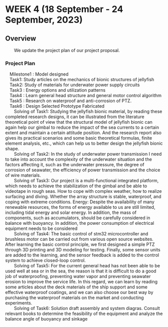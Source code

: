 # WEEK 4 (18 September - 24 September, 2023)

## Overview
&emsp;&emsp;We update the project plan of our project proposal.
### Project Plan
&emsp;Milestone1 : Model designed
<br/>
&emsp;Task1: Study articles on the mechanics of bionic structures of jellyfish
<br/>
&emsp;Task2: Study of materials for underwater power supply circuits
<br/>
&emsp;Task3 : Energy options and utilization patterns
<br/>
&emsp;Task4 : Learn general head structure and general motor control algorithm
<br/>
&emsp;Task5 : Research on waterproof and anti-corrosion of PTZ.
<br/>
&emsp;Task6 : Design Selected Prototype Fabricated
<br/>
&emsp;&emsp;Solving of Task1: Studying the jellyfish bionic material, by reading these completed research designs, it can be illustrated from the literature theoretical point of view that the structural model of jellyfish bionic can again help our gimbal to reduce the impact of the sea currents to a certain extent and maintain a certain attitude position. And the research report also gives its practical scenarios and some basic theoretical formulas, finite element analysis, etc., which can help us to better design the jellyfish bionic shape.
<br/>
&emsp;&emsp;Solving of Task2: In the study of underwater power transmission I need to take into account the complexity of the underwater situation and the factors affecting it, such as the underwater pressure, the degree of corrosion of seawater, the efficiency of power transmission and the choice of wire materials.
<br/>
&emsp;&emsp;Solving of Task3: Our project is a multi-functional integrated platform, which needs to achieve the stabilization of the gimbal and be able to videotape in rough seas. How to cope with complex weather, how to realize surfacing and diving. Whether the array structure is stable, waterproof, and coping with extreme conditions. Energy: Despite the availability of many renewable resources, the forms of energy available to us are still limited, including tidal energy and solar energy. In addition, the mass of components, such as accumulators, should be carefully considered in balance with buoyancy. In addition, the power consumption of electrical equipment needs to be considered
<br/>
&emsp;&emsp;Solving of Task4: The basic control of stm32 microcontroller and brushless motor can be carried out from various open source websites. After learning the basic control principle, we first designed a simple PTZ through 3D printing and 3D modeling for testing. Finally, some sensor units are added to the learning, and the sensor feedback is added to the control system to achieve closed-loop control.
<br/>
&emsp;&emsp;Solving of Task5: For the current general head has not been able to be used well at sea or in the sea, the reason is that it is difficult to do a good job of waterproofing, preventing water vapor and preventing seawater erosion to improve the service life. In this regard, we can learn by reading some articles about the deck materials of the ship support and some effective waterproof coatings, and we can also choose our best way by purchasing the waterproof materials on the market and conducting experiments.
<br/>
&emsp;&emsp;Solving of Task6:  Solution draft assembly and system diagras.  Consult relevant books to determine the feasibility of the equipment and analyze the balance angle of buoyancy and sinkage
